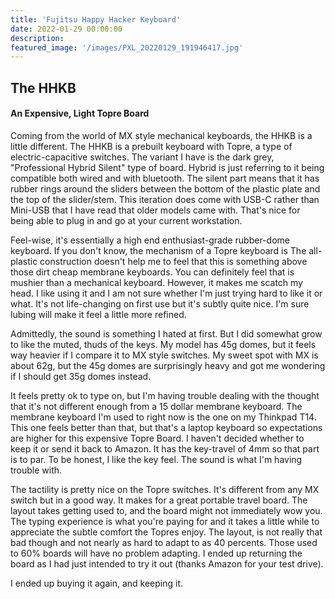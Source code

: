 ```yaml
---
title: 'Fujitsu Happy Hacker Keyboard'
date: 2022-01-29 00:00:00
description: 
featured_image: '/images/PXL_20220129_191946417.jpg'
---
```


## The HHKB 
#### An Expensive, Light Topre Board

Coming from the world of MX style mechanical keyboards, the HHKB is a little different. The HHKB is a prebuilt keyboard with Topre, a type of electric-capacitive switches. The variant I have is the dark grey, "Professional Hybrid Silent" type of board. Hybrid is just referring to it being compatible both wired and with bluetooth. The silent part means that it has rubber rings around the sliders between the bottom of the plastic plate and the top of the slider/stem. This iteration does come with USB-C rather than Mini-USB that I have read that older models came with. That's nice for being able to plug in and go at your current workstation.

Feel-wise, it's essentially a high end enthusiast-grade rubber-dome keyboard. If you don't know, the mechanism of a Topre keyboard is  The all-plastic construction doesn't help me to feel that this is something above those dirt cheap membrane keyboards. You can definitely feel that is mushier than a mechanical keyboard. However, it makes me scatch my head. I like using it and I am not sure whether I'm just trying hard to like it or what. It's not life-changing on first use but it's subtly quite nice. I'm sure lubing will make it feel a little more refined.

Admittedly, the sound is something I hated at first. But I did somewhat grow to like the muted, thuds of the keys. My model has 45g domes, but it feels way heavier if I compare it to MX style switches. My sweet spot with MX is about 62g, but the 45g domes are surprisingly heavy and got me wondering if I should get 35g domes instead.

It feels pretty ok to type on, but I'm having trouble dealing with the thought that it's not different enough from a 15 dollar membrane keyboard. The membrane keyboard I'm used to right now is the one on my Thinkpad T14. This one feels better than that, but that's a laptop keyboard so expectations are higher for this expensive Topre Board. I haven't decided whether to keep it or send it back to Amazon. It has the key-travel of 4mm so that part is to par. To be honest, I like the key feel. The sound is what I'm having trouble with.

The tactility is pretty nice on the Topre switches. It's different from any MX switch but in a good way. It makes for a great portable travel board. The layout takes getting used to, and the board might not immediately wow you. The typing experience is what you're paying for and it takes a little while to appreciate the subtle comfort the Topres enjoy. The layout, is not really that bad though and not nearly as hard to adapt to as 40 percents. Those used to 60% boards will have no problem adapting. I ended up returning the board as I had just intended to try it out (thanks Amazon for your test drive).

I ended up buying it again, and keeping it.